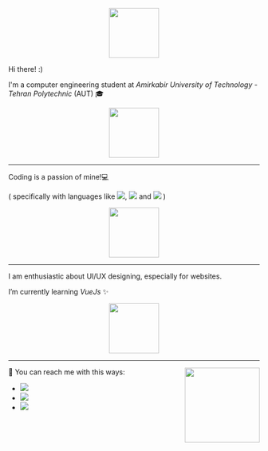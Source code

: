 
<p align="center">
  <img src="https://sdk.bitmoji.com/render/panel/6ce76d26-9c7a-4fd2-8675-f5d4225363d6-9b405aba-93b2-440f-862b-045521d28ada-v1.png?transparent=1&palette=1" width="100px">
  
</p>

Hi there! :)


<!--
**amir78729/amir78729** is a ✨ _special_ ✨ repository because its `README.md` (this file) appears on your GitHub profile.

Here are some ideas to get you started:

- 🔭 I’m currently working on ...
- 🌱 I’m currently learning ...
- 👯 I’m looking to collaborate on ...
- 🤔 I’m looking for help with ...
- 💬 Ask me about ...
- 📫 How to reach me: ...
- 😄 Pronouns: ...
- ⚡ Fun fact: ...
-->

<!--<img src="https://sdk.bitmoji.com/render/panel/7b0d608b-8b79-4d57-a49f-f15a558f61c8-9b405aba-93b2-440f-862b-045521d28ada-v1.png?transparent=1&palette=1" width="100px" align="left">-->
I'm a computer engineering student at _Amirkabir University of Technology - Tehran Polytechnic_ (AUT) 🎓
<!--
I am enthusiastic about UI/UX designing, especially for websites. I got my start in AUT's scientific chapter of computer engineering department as a graphic team member.
-->

<p align="center">
  <img src="https://sdk.bitmoji.com/render/panel/7b0d608b-8b79-4d57-a49f-f15a558f61c8-9b405aba-93b2-440f-862b-045521d28ada-v1.png?transparent=1&palette=1" width="100px">
</p>

---

Coding is a passion of mine!💻

( specifically with languages like ![](https://img.shields.io/badge/-Java-black?style=flat-circle&logo=Java), ![](https://img.shields.io/badge/-Python-black?style=flat-circle&logo=python) and ![](https://img.shields.io/badge/-C-black?style=flat-circle&logo=c) )

<p align="center">
  <!-- <img src="https://thumbs.gfycat.com/AfraidElatedIsabellineshrike-size_restricted.gif"> -->
  <img src="https://sdk.bitmoji.com/render/panel/042c5481-28ec-4d85-8f58-1e8f2376bfc6-9b405aba-93b2-440f-862b-045521d28ada-v1.png?transparent=1&palette=1" width="100px">
</p>

---

I am enthusiastic about UI/UX designing, especially for websites.

I’m currently learning _VueJs_ ✨
<!--
You can reach me with [![](https://img.shields.io/badge/-amirhosseinalibakhshi@gmail.com-black?style=flat-circle&logo=gmail)](mailto:amirhosseinalibakhshi@gmail.com) and also [![](https://img.shields.io/badge/-@amirhosseinalibakhshi-black?style=flat-circle&logo=telegram)](http://t.me/amirhosseinalibakhshi)
-->

<p align="center">
  <img src="https://sdk.bitmoji.com/render/panel/67da4d89-9ad9-4eb1-8f46-960b84911a63-9b405aba-93b2-440f-862b-045521d28ada-v1.png?transparent=1&palette=1" width="100px">
</p>

---


<img src="https://sdk.bitmoji.com/render/panel/d0a21abe-de3b-47d8-a82f-77f72d52fd40-9b405aba-93b2-440f-862b-045521d28ada-v1.png?transparent=1&palette=1" width="150px" align="right" >

🤙 You can reach me with this ways:
- [![](https://img.shields.io/badge/-amirhosseinalibakhshi@gmail.com-black?style=flat-circle&logo=gmail)](mailto:amirhosseinalibakhshi@gmail.com)
- [![](https://img.shields.io/badge/-amirhosseinalibakhshi-black?style=flat-circle&logo=linkedin)](https://www.linkedin.com/in/amirhosseinalibakhshi)
- [![](https://img.shields.io/badge/-@amirhosseinalibakhshi-black?style=flat-circle&logo=telegram)](http://t.me/amirhosseinalibakhshi)
